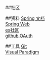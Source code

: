 ##社区 

##资料 
[Spring 文档](https://spring.io/guides)   
[Spring Web](https://spring.io/guides/gs/serving-web-content/)   
[es社区](https://elasticsearch.cn/explore )  
[github OAuth](https://developer.github.com/apps/building-oauth-apps/)

##工具 
[Git](https://git-scm.com/download)  
[Visual Paradigm](https://www.visual-paradigm.com)